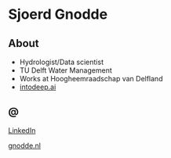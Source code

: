 # Sjoerd Gnodde
## About
- Hydrologist/Data scientist
- TU Delft Water Management
- Works at Hoogheemraadschap van Delfland
- [intodeep.ai](https://intodeep.ai/)

## @
[LinkedIn](https://www.linkedin.com/in/sjoerdgnodde)

[gnodde.nl](https://gnodde.nl)
